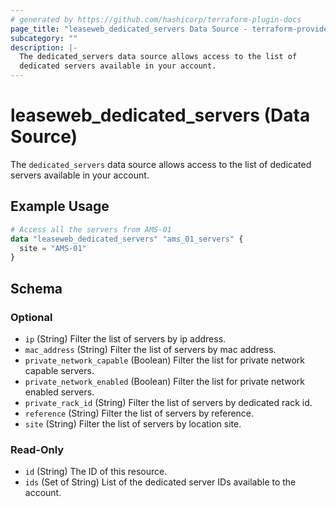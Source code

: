 ```yaml
---
# generated by https://github.com/hashicorp/terraform-plugin-docs
page_title: "leaseweb_dedicated_servers Data Source - terraform-provider-leaseweb"
subcategory: ""
description: |-
  The dedicated_servers data source allows access to the list of
  dedicated servers available in your account.
---
```


# leaseweb_dedicated_servers (Data Source)

The `dedicated_servers` data source allows access to the list of
dedicated servers available in your account.

## Example Usage

```terraform
# Access all the servers from AMS-01
data "leaseweb_dedicated_servers" "ams_01_servers" {
  site = "AMS-01"
}
```

<!-- schema generated by tfplugindocs -->
## Schema

### Optional

- `ip` (String) Filter the list of servers by ip address.
- `mac_address` (String) Filter the list of servers by mac address.
- `private_network_capable` (Boolean) Filter the list for private network capable servers.
- `private_network_enabled` (Boolean) Filter the list for private network enabled servers.
- `private_rack_id` (String) Filter the list of servers by dedicated rack id.
- `reference` (String) Filter the list of servers by reference.
- `site` (String) Filter the list of servers by location site.

### Read-Only

- `id` (String) The ID of this resource.
- `ids` (Set of String) List of the dedicated server IDs available to the account.


